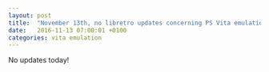 ```yaml
---
layout: post
title:  "November 13th, no libretro updates concerning PS Vita emulation and emulators"
date:   2016-11-13 07:00:01 +0100
categories: vita emulation
---
```


No updates today!
